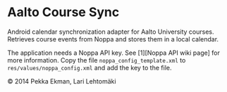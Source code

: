 Aalto Course Sync
=================

Android calendar synchronization adapter for Aalto University
courses. Retrieves course events from Noppa and stores them in a local
calendar.

The application needs a Noppa API key. See [1][Noppa API wiki page]
for more information. Copy the file `noppa_config_template.xml` to
`res/values/noppa_config.xml` and add the key to the file.


© 2014 Pekka Ekman, Lari Lehtomäki


[1]: https://wiki.aalto.fi/display/OPItieto/Application+programming+interface+for+the+course+portal+Noppa+at+Aalto+University
